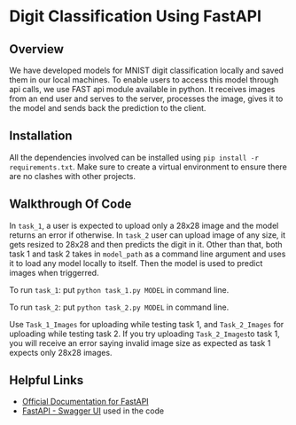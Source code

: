 # Digit Classification Using FastAPI

## Overview
We have developed models for MNIST digit classification locally and saved them in our local machines. To enable users to access this model through api calls, we use FAST api module available in python. It receives images from an end user and serves to the server, processes the image, gives it to the model and sends back the prediction to the client.

## Installation
All the dependencies involved can be installed using `pip install -r requirements.txt`. Make sure to create a virtual environment to ensure there are no clashes with other projects. 

## Walkthrough Of Code
In `task_1`, a user is expected to upload only a 28x28 image and the model returns an error if otherwise. 
In `task_2` user can upload image of any size, it gets resized to 28x28 and then predicts the digit in it. Other than that, both task 1 and task 2 takes in `model_path` as a command line argument and uses it to load any model locally to itself. Then the model is used to predict images when triggerred.

To run `task_1`: put `python task_1.py MODEL` in command line.

To run `task_2`: put `python task_2.py MODEL` in command line.

Use `Task_1_Images` for uploading while testing task 1, and `Task_2_Images` for uploading while testing task 2. If you try uploading `Task_2_Images`to task 1, you will receive an error saying invalid image size as expected as task 1 expects only 28x28 images.


## Helpful Links
* [Official Documentation for FastAPI](https://fastapi.tiangolo.com/)
* [FastAPI - Swagger UI](http://127.0.0.1:8000/docs) used in the code

